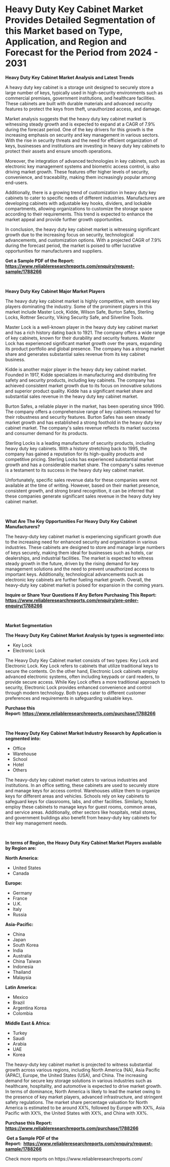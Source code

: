 <p><h1>Heavy Duty Key Cabinet Market Provides Detailed Segmentation of this Market based on Type, Application, and Region and Forecast for the Period from 2024 - 2031</h1></p><p><strong>Heavy Duty Key Cabinet Market Analysis and Latest Trends</strong></p>
<p><p>A heavy duty key cabinet is a storage unit designed to securely store a large number of keys, typically used in high-security environments such as commercial premises, government institutions, and healthcare facilities. These cabinets are built with durable materials and advanced security features to protect the keys from theft, unauthorized access, and damage.</p><p>Market analysis suggests that the heavy duty key cabinet market is witnessing steady growth and is expected to expand at a CAGR of 7.9% during the forecast period. One of the key drivers for this growth is the increasing emphasis on security and key management in various sectors. With the rise in security threats and the need for efficient organization of keys, businesses and institutions are investing in heavy duty key cabinets to protect their assets and ensure smooth operations.</p><p>Moreover, the integration of advanced technologies in key cabinets, such as electronic key management systems and biometric access control, is also driving market growth. These features offer higher levels of security, convenience, and traceability, making them increasingly popular among end-users.</p><p>Additionally, there is a growing trend of customization in heavy duty key cabinets to cater to specific needs of different industries. Manufacturers are developing cabinets with adjustable key hooks, dividers, and lockable compartments, allowing organizations to customize the storage space according to their requirements. This trend is expected to enhance the market appeal and provide further growth opportunities.</p><p>In conclusion, the heavy duty key cabinet market is witnessing significant growth due to the increasing focus on security, technological advancements, and customization options. With a projected CAGR of 7.9% during the forecast period, the market is poised to offer lucrative opportunities for manufacturers and suppliers.</p></p>
<p><strong>Get a Sample PDF of the Report:&nbsp; <a href="https://www.reliableresearchreports.com/enquiry/request-sample/1788266">https://www.reliableresearchreports.com/enquiry/request-sample/1788266</a></strong></p>
<p>&nbsp;</p>
<p><strong>Heavy Duty Key Cabinet Major Market Players</strong></p>
<p><p>The heavy duty key cabinet market is highly competitive, with several key players dominating the industry. Some of the prominent players in this market include Master Lock, Kidde, Wilson Safe, Burton Safes, Sterling Locks, Rottner Security, Viking Security Safe, and Silverline Tools.</p><p>Master Lock is a well-known player in the heavy duty key cabinet market and has a rich history dating back to 1921. The company offers a wide range of key cabinets, known for their durability and security features. Master Lock has experienced significant market growth over the years, expanding its product portfolio and global presence. The company has a strong market share and generates substantial sales revenue from its key cabinet business.</p><p>Kidde is another major player in the heavy duty key cabinet market. Founded in 1917, Kidde specializes in manufacturing and distributing fire safety and security products, including key cabinets. The company has achieved consistent market growth due to its focus on innovative solutions and superior product quality. Kidde has a significant market share and substantial sales revenue in the heavy duty key cabinet market.</p><p>Burton Safes, a reliable player in the market, has been operating since 1990. The company offers a comprehensive range of key cabinets renowned for their robustness and security features. Burton Safes has seen steady market growth and has established a strong foothold in the heavy duty key cabinet market. The company's sales revenue reflects its market success and consumer demand for its products.</p><p>Sterling Locks is a leading manufacturer of security products, including heavy duty key cabinets. With a history stretching back to 1995, the company has gained a reputation for its high-quality products and competitive pricing. Sterling Locks has experienced substantial market growth and has a considerable market share. The company's sales revenue is a testament to its success in the heavy duty key cabinet market.</p><p>Unfortunately, specific sales revenue data for these companies were not available at the time of writing. However, based on their market presence, consistent growth, and strong brand recognition, it can be inferred that these companies generate significant sales revenue in the heavy duty key cabinet market.</p></p>
<p>&nbsp;</p>
<p><strong>What Are The Key Opportunities For Heavy Duty Key Cabinet Manufacturers?</strong></p>
<p><p>The heavy-duty key cabinet market is experiencing significant growth due to the increasing need for enhanced security and organization in various industries. These cabinets are designed to store and manage large numbers of keys securely, making them ideal for businesses such as hotels, car dealerships, and industrial facilities. The market is expected to witness steady growth in the future, driven by the rising demand for key management solutions and the need to prevent unauthorized access to important keys. Additionally, technological advancements such as electronic key cabinets are further fueling market growth. Overall, the heavy-duty key cabinet market is poised for expansion in the coming years.</p></p>
<p><strong>Inquire or Share Your Questions If Any Before Purchasing This Report: <a href="https://www.reliableresearchreports.com/enquiry/pre-order-enquiry/1788266">https://www.reliableresearchreports.com/enquiry/pre-order-enquiry/1788266</a></strong></p>
<p>&nbsp;</p>
<p><strong>Market Segmentation</strong></p>
<p><strong>The Heavy Duty Key Cabinet Market Analysis by types is segmented into:</strong></p>
<p><ul><li>Key Lock</li><li>Electronic Lock</li></ul></p>
<p><p>The Heavy Duty Key Cabinet market consists of two types: Key Lock and Electronic Lock. Key Lock refers to cabinets that utilize traditional keys to secure the contents. On the other hand, Electronic Lock cabinets employ advanced electronic systems, often including keypads or card readers, to provide secure access. While Key Lock offers a more traditional approach to security, Electronic Lock provides enhanced convenience and control through modern technology. Both types cater to different customer preferences and requirements in safeguarding valuable keys.</p></p>
<p><strong>Purchase this Report:&nbsp;<a href="https://www.reliableresearchreports.com/purchase/1788266">https://www.reliableresearchreports.com/purchase/1788266</a></strong></p>
<p>&nbsp;</p>
<p><strong>The Heavy Duty Key Cabinet Market Industry Research by Application is segmented into:</strong></p>
<p><ul><li>Office</li><li>Warehouse</li><li>School</li><li>Hotel</li><li>Others</li></ul></p>
<p><p>The heavy-duty key cabinet market caters to various industries and institutions. In an office setting, these cabinets are used to securely store and manage keys for access control. Warehouses utilize them to organize keys for different areas and vehicles. Schools rely on key cabinets to safeguard keys for classrooms, labs, and other facilities. Similarly, hotels employ these cabinets to manage keys for guest rooms, common areas, and service areas. Additionally, other sectors like hospitals, retail stores, and government buildings also benefit from heavy-duty key cabinets for their key management needs.</p></p>
<p>&nbsp;</p>
<p><strong>In terms of Region, the Heavy Duty Key Cabinet Market Players available by Region are:</strong></p>
<p>
    <p> <strong> North America: </strong>
        <ul>
            <li>United States</li>
            <li>Canada</li>
        </ul>
        </p> 
    <p> <strong> Europe: </strong>
        <ul>
            <li>Germany</li>
            <li>France</li>
            <li>U.K.</li>
            <li>Italy</li>
            <li>Russia</li>
        </ul>
        </p> 
    <p> <strong> Asia-Pacific: </strong>
        <ul>
            <li>China</li>
            <li>Japan</li>
            <li>South Korea</li>
            <li>India</li>
            <li>Australia</li>
            <li>China Taiwan</li>
            <li>Indonesia</li>
            <li>Thailand</li>
            <li>Malaysia</li>
        </ul>
        </p> 
    <p> <strong> Latin America: </strong>
        <ul>
            <li>Mexico</li>
            <li>Brazil</li>
            <li>Argentina Korea</li>
            <li>Colombia</li>
        </ul>
        </p> 
    <p> <strong> Middle East & Africa: </strong>
        <ul>
            <li>Turkey</li>
            <li>Saudi</li>
            <li>Arabia</li>
            <li>UAE</li>
            <li>Korea</li>
        </ul>
    </p>
    </p>
<p><p>The heavy-duty key cabinet market is projected to witness substantial growth across various regions, including North America (NA), Asia Pacific (APAC), Europe, the United States (USA), and China. The increasing demand for secure key storage solutions in various industries such as healthcare, hospitality, and automotive is expected to drive market growth. In terms of dominance, North America is likely to lead the market owing to the presence of key market players, advanced infrastructure, and stringent safety regulations. The market share percentage valuation for North America is estimated to be around XX%, followed by Europe with XX%, Asia Pacific with XX%, the United States with XX%, and China with XX%.</p></p>
<p><strong>Purchase this Report: <a href="https://www.reliableresearchreports.com/purchase/1788266">https://www.reliableresearchreports.com/purchase/1788266</a></strong></p>
<p>&nbsp;<strong>Get a Sample PDF of the Report:&nbsp;&nbsp;<a href="https://www.reliableresearchreports.com/enquiry/request-sample/1788266">https://www.reliableresearchreports.com/enquiry/request-sample/1788266</a></strong></p>
<p><strong></strong></p>
<p>Check more reports on https://www.reliableresearchreports.com/</p>
